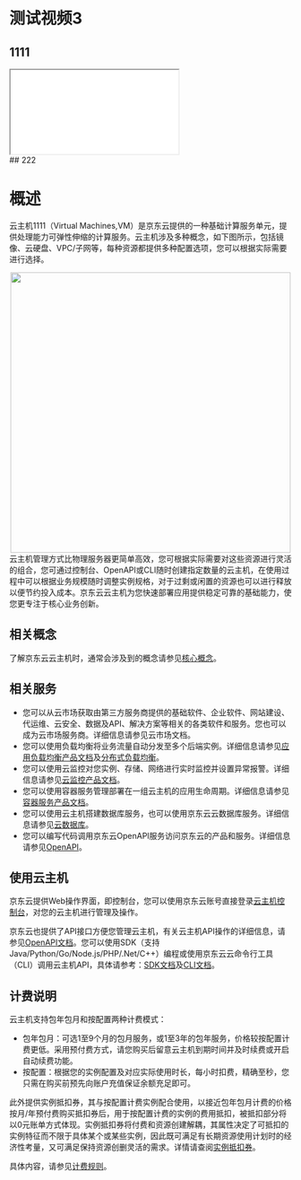 # 测试视频3
## 1111
<div class="doc-video-mod"><iframe src='//cloud.tencent.com/edu/learning/quick-play/2335-34828'></iframe></div>
## 222

# 概述
云主机1111（Virtual Machines,VM）是京东云提供的一种基础计算服务单元，提供处理能力可弹性伸缩的计算服务。云主机涉及多种概念，如下图所示，包括镜像、云硬盘、VPC/子网等，每种资源都提供多种配置选项，您可以根据实际需要进行选择。
<div align="center">
<img src="https://img1.jcloudcs.com/cn/image/vm/Product-Introduction-Overview-New.png" width="500">
</div>
云主机管理方式比物理服务器更简单高效，您可根据实际需要对这些资源进行灵活的组合，您可通过控制台、OpenAPI或CLI随时创建指定数量的云主机，在使用过程中可以根据业务规模随时调整实例规格，对于过剩或闲置的资源也可以进行释放以便节约投入成本。京东云云主机为您快速部署应用提供稳定可靠的基础能力，使您更专注于核心业务创新。

## 相关概念
了解京东云云主机时，通常会涉及到的概念请参见[核心概念](Core-Concepts.md)。
## 相关服务
* 您可以从云市场获取由第三方服务商提供的基础软件、企业软件、网站建设、代运维、云安全、数据及API、解决方案等相关的各类软件和服务。您也可以成为云市场服务商。详细信息请参见云市场文档。
* 您可以使用负载均衡将业务流量自动分发至多个后端实例。详细信息请参见[应用负载均衡产品文档](https://docs.jdcloud.com/cn/application-load-balancer/product-overview)及[分布式负载均衡](https://docs.jdcloud.com/cn/distributed-network-load-balancer/product-overview)。
* 您可以使用云监控对您实例、存储、网络进行实时监控并设置异常报警。详细信息请参见[云监控产品文档](../../../Management/Monitoring/Introduction/Product-Overview.md)。
* 您可以使用容器服务管理部署在一组云主机的应用生命周期。详细信息请参见[容器服务产品文档](../../Native-Container/Introduction/Product-Overview.md)。
* 您可以使用云主机搭建数据库服务，也可以使用京东云云数据库服务。详细信息请参见[云数据库](../../../Database-and-Cache-Service/RDS/Introduction/Product-Overview.md)。
* 您可以编写代码调用京东云OpenAPI服务访问京东云的产品和服务。详细信息请参见[OpenAPI](https://docs.jdcloud.com/virtual-machines/api/overview)。

## 使用云主机
京东云提供Web操作界面，即控制台，您可以使用京东云账号直接登录[云主机控制台](https://cns-console.jdcloud.com/compute/list)，对您的云主机进行管理及操作。

京东云也提供了API接口方便您管理云主机，有关云主机API操作的详细信息，请参见[OpenAPI文档](https://docs.jdcloud.com/cn/virtual-machines/api/overview)。您可以使用SDK（支持 Java/Python/Go/Node.js/PHP/.Net/C++）编程或使用京东云云命令行工具（CLI）调用云主机API，具体请参考：[SDK文档](https://docs.jdcloud.com?act=3)及[CLI文档](https://docs.jdcloud.com/cn/cli/introduction)。

## 计费说明
云主机支持包年包月和按配置两种计费模式：

* 包年包月：可选1至9个月的包月服务，或1至3年的包年服务，价格较按配置计费更低。采用预付费方式，请您购买后留意云主机到期时间并及时续费或开启自动续费功能。
* 按配置：根据您的实例配置及对应实际使用时长，每小时扣费，精确至秒，您只需在购买前预先向账户充值保证余额充足即可。

此外提供实例抵扣券，其与按配置计费实例配合使用，以接近包年包月计费的价格按月/年预付费购买抵扣券后，用于按配置计费的实例的费用抵扣，被抵扣部分将以0元账单方式体现。实例抵扣券将付费和资源创建解耦，其属性决定了可抵扣的实例特征而不限于具体某个或某些实例，因此既可满足有长期资源使用计划时的经济性考量，又可满足保持资源创删灵活的需求。详情请查阅[实例抵扣券](https://docs.jdcloud.com/virtual-machines/instancevoucher-overview)。

具体内容，请参见[计费规则](../Pricing/Billing-Rules.md)。 


